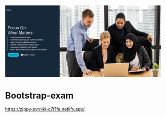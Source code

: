 
![Home Page Screenshot](./repeat/asset/Screenshot.png)



# Bootstrap-exam
https://zippy-syrniki-c7f1fe.netlify.app/
